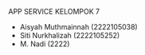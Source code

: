 APP SERVICE KELOMPOK 7

- Aisyah Muthmainnah (2222105038)
- Siti Nurkhalizah (2222105252)
- M. Nadi (2222)
